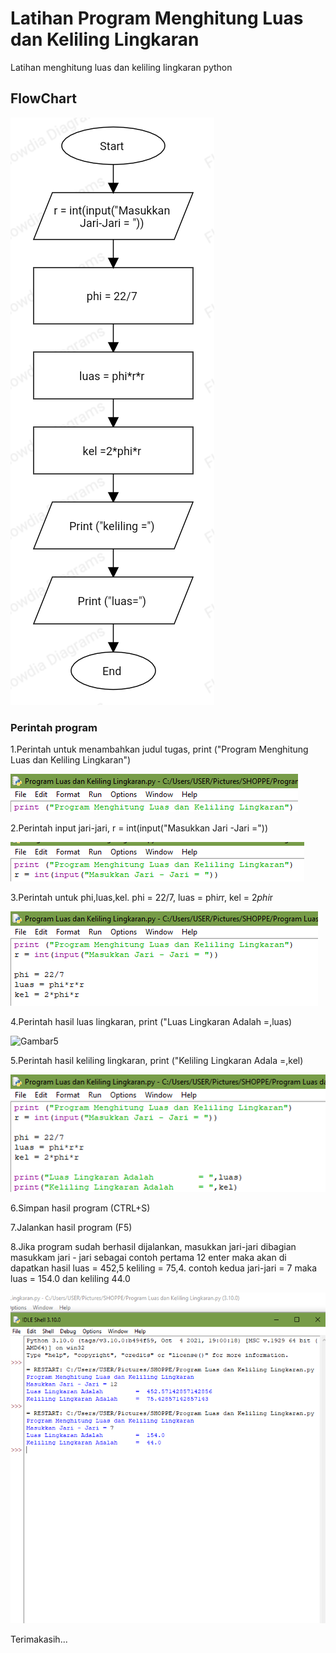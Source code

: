 # Latihan Program Menghitung Luas dan Keliling Lingkaran
Latihan menghitung luas dan keliling lingkaran python
## FlowChart
![Gambar1](Screenshot/flowchart.png)
### Perintah program
1.Perintah untuk menambahkan judul tugas, print ("Program Menghitung Luas dan Keliling Lingkaran")


![Gambar2](Screenshot/Ss1.png)


2.Perintah input jari-jari, r = int(input("Masukkan Jari -Jari ="))


![Gambar3](Screenshot/Ss2.png)


3.Perintah untuk phi,luas,kel. phi = 22/7, luas = phi*r*r, kel = 2*phi*r


![Gambar4](Screenshot/Ss3.png)


4.Perintah hasil luas lingkaran, print ("Luas Lingkaran Adalah =,luas)


![Gambar5](Scrennshot/Ss4.png)


5.Perintah hasil keliling lingkaran, print ("Keliling Lingkaran Adala =,kel)


![Gamabar6](Screenshot/Ss5.png)


6.Simpan hasil program (CTRL+S)


7.Jalankan hasil program (F5)


8.Jika program sudah berhasil dijalankan, masukkan jari-jari dibagian masukkam jari - jari sebagai contoh pertama 12 enter maka akan di dapatkan hasil luas = 452,5 keliling = 75,4. contoh kedua jari-jari = 7 maka luas = 154.0 dan keliling 44.0


![Gambar7](Screenshot/Ss6.png)


Terimakasih...